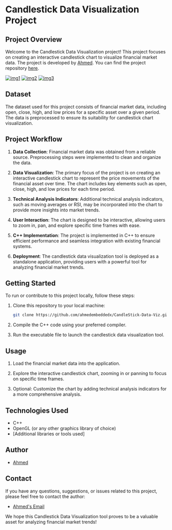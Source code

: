 # Candlestick Data Visualization Project

## Project Overview

Welcome to the Candlestick Data Visualization project! This project focuses on creating an interactive candlestick chart to visualize financial market data. The project is developed by [Ahmed](https://github.com/ahmedembeddedx/). You can find the project repository [here](https://github.com/ahmedembeddedx/CandleStick-Data-Viz).

<a href="https://ibb.co/Qj36XdG"><img src="https://i.ibb.co/x8tM3HQ/img1.jpg" alt="img1" border="0"></a>
<a href="https://ibb.co/jZbFjfj"><img src="https://i.ibb.co/CsmFS8S/img2.jpg" alt="img2" border="0"></a>
<a href="https://ibb.co/CWbpTgP"><img src="https://i.ibb.co/nR7q59P/img3.jpg" alt="img3" border="0"></a>

## Dataset

The dataset used for this project consists of financial market data, including open, close, high, and low prices for a specific asset over a given period. The data is preprocessed to ensure its suitability for candlestick chart visualization.


## Project Workflow

1. **Data Collection**: Financial market data was obtained from a reliable source. Preprocessing steps were implemented to clean and organize the data.

2. **Data Visualization**: The primary focus of the project is on creating an interactive candlestick chart to represent the price movements of the financial asset over time. The chart includes key elements such as open, close, high, and low prices for each time period.

3. **Technical Analysis Indicators**: Additional technical analysis indicators, such as moving averages or RSI, may be incorporated into the chart to provide more insights into market trends.

4. **User Interaction**: The chart is designed to be interactive, allowing users to zoom in, pan, and explore specific time frames with ease.

5. **C++ Implementation**: The project is implemented in C++ to ensure efficient performance and seamless integration with existing financial systems.

6. **Deployment**: The candlestick data visualization tool is deployed as a standalone application, providing users with a powerful tool for analyzing financial market trends.

## Getting Started

To run or contribute to this project locally, follow these steps:

1. Clone this repository to your local machine:

   ```bash
   git clone https://github.com/ahmedembeddedx/CandleStick-Data-Viz.git
   ```

2. Compile the C++ code using your preferred compiler.

3. Run the executable file to launch the candlestick data visualization tool.

## Usage

1. Load the financial market data into the application.

2. Explore the interactive candlestick chart, zooming in or panning to focus on specific time frames.

3. Optional: Customize the chart by adding technical analysis indicators for a more comprehensive analysis.

## Technologies Used

- C++
- OpenGL (or any other graphics library of choice)
- [Additional libraries or tools used]

## Author
- [Ahmed](https://github.com/ahmedembeddedx/)

## Contact

If you have any questions, suggestions, or issues related to this project, please feel free to contact the author:

- [Ahmed's Email](mailto:business.ahmadabdullah@gmail.com)

We hope this Candlestick Data Visualization tool proves to be a valuable asset for analyzing financial market trends!
